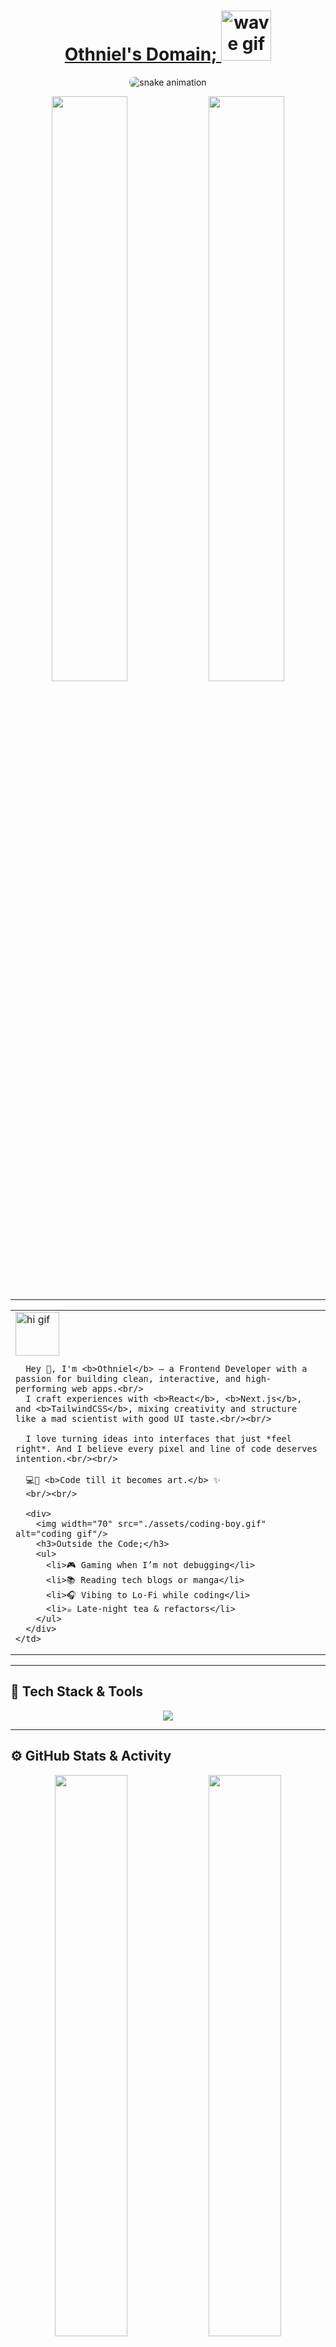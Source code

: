 <h1 align="center">
  <a href="https://chukwuani-chinonso-othniel-portfolio.vercel.app">
    Othniel's Domain;
  </a>
  <img width="80" src="./assets/hi-anime.gif" alt="wave gif" />
</h1>

<div align="center">
  <p>
    <img src="https://raw.githubusercontent.com/1Nonso/1Nonso/main/github-contribution-grid-snake.svg" alt="snake animation" style="border-radius: 0.5rem;"/>
  </p>

  <p>
    <img src="https://github-readme-stats.vercel.app/api?username=1Nonso&show_icons=true&theme=transparent&count_private=true&hide=issues,prs" width="49%" />
    <img src="https://streak-stats.demolab.com?user=1Nonso&theme=transparent" width="49%" />
  </p>
</div>

---

<table>
  <tr>
    <td width="60%">
      <div>
        <img width="70" src="./assets/hi-anime.gif" alt="hi gif"/>
      </div>

      Hey 👋, I'm <b>Othniel</b> — a Frontend Developer with a passion for building clean, interactive, and high-performing web apps.<br/>
      I craft experiences with <b>React</b>, <b>Next.js</b>, and <b>TailwindCSS</b>, mixing creativity and structure like a mad scientist with good UI taste.<br/><br/>

      I love turning ideas into interfaces that just *feel right*. And I believe every pixel and line of code deserves intention.<br/><br/>

      💻🎨 <b>Code till it becomes art.</b> ✨
      <br/><br/>

      <div>
        <img width="70" src="./assets/coding-boy.gif" alt="coding gif"/>
        <h3>Outside the Code;</h3>
        <ul>
          <li>🎮 Gaming when I’m not debugging</li>
          <li>📚 Reading tech blogs or manga</li>
          <li>🎧 Vibing to Lo-Fi while coding</li>
          <li>☕ Late-night tea & refactors</li>
        </ul>
      </div>
    </td>
  </tr>
</table>

---

## 🧠 Tech Stack & Tools

<div align="center">
  <img src="https://skillicons.dev/icons?i=html,css,js,react,nextjs,tailwind,nodejs,mongodb,git,vercel" />
</div>

---

## ⚙️ GitHub Stats & Activity

<p align="center">
  <img src="https://github-readme-stats.vercel.app/api/top-langs/?username=1Nonso&hide_progress=true&theme=transparent" width="48%" />
  <img src="https://github-profile-trophy.vercel.app/?username=1Nonso&theme=discord&margin-w=15" width="48%" />
</p>

---

## 🧩 Favourite Tools & Frameworks

- Next.js  
- React  
- TailwindCSS  
- Vercel  
- Git  
- MongoDB  
- Figma  

---

## 🌍 Connect With Me

<p align="center">
  <a href="mailto:chukwuaniothniel967@gmail.com"><img src="https://img.shields.io/badge/-Email%20Me-D14836?style=flat&logo=gmail&logoColor=white" /></a>
  <a href="https://twitter.com/1Nonso"><img src="https://img.shields.io/badge/-@1Nonso-black?style=flat&logo=twitter&logoColor=white" /></a>
  <a href="https://www.linkedin.com/in/chinonso-chukwuani"><img src="https://img.shields.io/badge/-LinkedIn-blue?style=flat&logo=linkedin&logoColor=white" /></a>
  <a href="https://chukwuani-chinonso-othniel-portfolio.vercel.app"><img src="https://img.shields.io/badge/-Portfolio-000?style=flat&logo=firefox&logoColor=white" /></a>
</p>

---

## 🎯 Projects Showcase

| Frontend Projects | Web Apps | Experimental |
| ------------------ | -------- | ------------- |
| [PixelSmints NFT Platform](https://pixel-smints-demo.vercel.app) | [Portfolio Website](https://chukwuani-chinonso-othniel-portfolio.vercel.app) | Secret Sandbox |
| ![PixelSmints](https://via.placeholder.com/150) | ![Portfolio](https://via.placeholder.com/150) | ![Sandbox](https://via.placeholder.com/150) |

---

## 🧾 TODOs
- [x] Build a personal portfolio  
- [x] Lead frontend on an NFT marketplace  
- [ ] Launch my own UI component library  
- [ ] Contribute to open source  
- [ ] Learn Rust (just because)  

---

<p align="center">
  <img src="https://komarev.com/ghpvc/?username=1Nonso&color=brightgreen" alt="Profile Views" />
</p>

<p align="center">
  Made with ❤️ by <b>Othniel</b> — fueled by clean code & caffeine ☕
</p>
